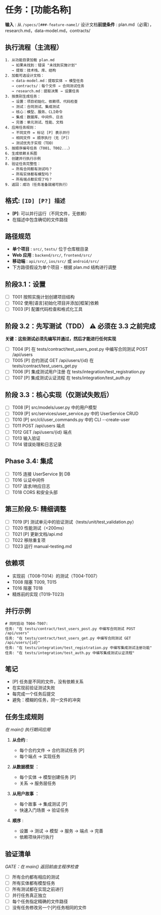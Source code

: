 # 任务：\[功能名称\]

**输入** : 从 `/specs/[###-feature-name]/` 设计文档**前提条件** : plan.md（必需），research.md，data-model.md，contracts/

## 执行流程（主流程）

```
1. 从功能目录加载 plan.md
   → 如果未找到：错误 "未找到实施计划"
   → 提取：技术栈、库、结构
2. 加载可选设计文档：
   → data-model.md：提取实体 → 模型任务
   → contracts/：每个文件 → 合同测试任务
   → research.md：提取决策 → 设置任务
3. 按类别生成任务：
   → 设置：项目初始化、依赖项、代码检查
   → 测试：合同测试、集成测试
   → 核心：模型、服务、CLI命令
   → 集成：数据库、中间件、日志
   → 完善：单元测试、性能、文档
4. 应用任务规则：
   → 不同文件 = 标记 [P] 表示并行
   → 相同文件 = 顺序执行（无 [P]）
   → 测试优先于实现（TDD）
5. 按顺序编号任务（T001、T002...）
6. 生成依赖关系图
7. 创建并行执行示例
8. 验证任务完整性：
   → 所有合同都有测试吗？
   → 所有实体都有模型吗？
   → 所有端点都实现了吗？
9. 返回：成功（任务准备就绪可执行）
```

## 格式: `[ID] [P?] 描述`

*   **\[P\]**: 可以并行运行（不同文件，无依赖）
*   在描述中包含确切的文件路径

## 路径规范

*   **单个项目** : `src/`, `tests/` 位于仓库根目录
*   **Web 应用** : `backend/src/`, `frontend/src/`
*   **移动端** : `api/src/`, `ios/src/` 或 `android/src/`
*   下方路径假设为单个项目 - 根据 plan.md 结构进行调整

## 阶段3.1：设置

- [ ] T001 按照实施计划创建项目结构
- [ ] T002 使用[语言]初始化项目并添加[框架]依赖
- [ ] T003 [P] 配置代码检查和格式化工具

## 阶段 3.2：先写测试（TDD） ⚠️ 必须在 3.3 之前完成

**关键：这些测试必须先编写并通过，然后才能进行任何实现**

- [ ] T004 [P] 在 tests/contract/test_users_post.py 中编写合同测试 POST /api/users
- [ ] T005 [P] 合约测试 GET /api/users/{id} 在 tests/contract/test_users_get.py
- [ ] T006 [P] 集成测试用户注册 在 tests/integration/test_registration.py
- [ ] T007 [P] 集成测试认证流程 在 tests/integration/test_auth.py

## 阶段 3.3：核心实现（仅测试失败后）

- [ ] T008 [P] src/models/user.py 中的用户模型
- [ ] T009 [P] src/services/user_service.py 中的 UserService CRUD
- [ ] T010 [P] src/cli/user_commands.py 中的 CLI --create-user
- [ ] T011 POST /api/users 端点
- [ ] T012 GET /api/users/{id} 端点
- [ ] T013 输入验证
- [ ] T014 错误处理和日志记录

## Phase 3.4: 集成

- [ ] T015 连接 UserService 到 DB
- [ ] T016 认证中间件
- [ ] T017 请求/响应日志
- [ ] T018 CORS 和安全头部

## 第三阶段.5: 精细调整

- [ ] T019 [P] 测试单元中的验证测试（tests/unit/test_validation.py）
- [ ] T020 性能测试（<200ms）
- [ ] T021 [P] 更新文档/api.md
- [ ] T022 移除重复项
- [ ] T023 运行 manual-testing.md

## 依赖项

*   实现前（T008-T014）的测试（T004-T007）
*   T008 阻塞 T009, T015
*   T016 阻塞 T018
*   精炼前的实现 (T019-T023)

## 并行示例

```
# 同时启动 T004-T007:
任务: "在 tests/contract/test_users_post.py 中编写合同测试 POST /api/users"
任务: "在 tests/contract/test_users_get.py 中编写合同测试 GET /api/users/{id}"
任务: "在 tests/integration/test_registration.py 中编写集成测试注册功能"
任务: "在 tests/integration/test_auth.py 中编写集成测试认证流程"
```

## 笔记

*   \[P\] 任务是不同的文件，没有依赖关系
*   在实现前验证测试失败
*   每完成一个任务后提交
*   避免：模糊的任务，同一文件的冲突

## 任务生成规则

*在 main() 执行期间应用*

1.  **从合约** :
    
    *   每个合约文件 → 合约测试任务 \[P\]
    *   每个端点 → 实现任务
2.  **从数据模型** ：
    
    *   每个实体 → 模型创建任务 \[P\]
    *   关系 → 服务层任务
3.  **从用户故事** ：
    
    *   每个故事 → 集成测试 \[P\]
    *   快速入门场景 → 验证任务
4.  **顺序** :
    
    *   设置 → 测试 → 模型 → 服务 → 端点 → 完善
    *   依赖项块并行执行

## 验证清单

*GATE：在 main() 返回前由主程序检查*

- [ ] 所有合约都有相应的测试
- [ ] 所有实体都有模型任务
- [ ] 所有测试都在实现之前进行
- [ ] 并行任务真正独立
- [ ] 每个任务指定精确的文件路径
- [ ] 没有任务修改另一个[P]任务相同的文件